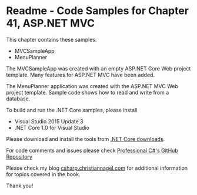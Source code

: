 # Readme - Code Samples for Chapter 41, ASP.NET MVC

This chapter contains these samples:

* MVCSampleApp
* MenuPlanner

The MVCSampleApp was created with an empty ASP.NET Core Web project template. Many features for ASP.NET MVC have been added.

The MenuPlanner application was created with the ASP.NET MVC Web project template. Sample code shows how to read and write from a database.

To build and run the .NET Core samples, please install
* Visual Studio 2015 Update 3
* .NET Core 1.0 for Visual Studio

Please download and install the tools from [.NET Core downloads](https://www.microsoft.com/net/core#windows).
 
For code comments and issues please check [Professional C#'s GitHub Repository](https://github.com/ProfessionalCSharp/ProfessionalCSharp6)

Please check my blog [csharp.christiannagel.com](https://csharp.christiannagel.com "csharp.christiannagel.com") for additional information for topics covered in the book.

Thank you!